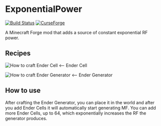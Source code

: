 # ExponentialPower
[![Build Status](https://travis-ci.org/MoSadie/ExponentialPower.svg?branch=master)](https://travis-ci.org/MoSadie/ExponentialPower)   [![CurseForge](http://cf.way2muchnoise.eu/full_254249_downloads.svg)](https://minecraft.curseforge.com/projects/exponential-power)

A Minecraft Forge mod that adds a source of constant exponential RF power.

## Recipes
![How to craft Ender Cell](https://github.com/MoSadie/ExponentialPower/blob/master/pictures/EnderCellRecipe.PNG) <-- Ender Cell

![How to craft Ender Generator](https://github.com/MoSadie/ExponentialPower/blob/master/pictures/EnderGeneratorRecipe.PNG) <-- Ender Generator
## How to use
 After crafting the Ender Generator, you can place it in the world and after you add Ender Cells it will automatically start generating MF.   You can add more Ender Cells, up to 64, which exponentially increases the RF the generator produces.
